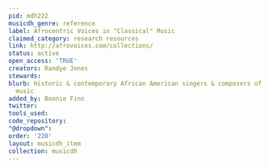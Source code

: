 ```yaml
---
pid: mdh222
musicdh_genre: reference
label: Afrocentric Voices in "Classical" Music
claimed_category: research resources
link: http://afrovoices.com/collections/
status: active
open_access: 'TRUE'
creators: Randye Jones
stewards: 
blurb: Historic & contemporary African American singers & composers of Classical vocal
  music
added_by: Bonnie Finn
twitter: 
tools_used: 
code_repository: 
"@dropdown": 
order: '220'
layout: musicdh_item
collection: musicdh
---
```

